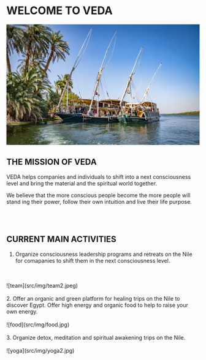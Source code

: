 # WELCOME TO VEDA

![veda](/src/img/boat3.jpg)

## THE MISSION OF VEDA 

VEDA helps companies and individuals to shift into a next consciousness level and bring the material and the spiritual world together.
<br/>

We believe that the more conscious people become the more people will stand ing their power, follow their own intuition and live their life purpose.

<br/>
<br/>

## CURRENT MAIN ACTIVITIES

1. Organize consciousness leadership programs and retreats on the Nile for comapanies to shift them in the next consciousness level.
<br/>
<br/>
![team](src/img/team2.jpeg)
<br/>
<br/>
2. Offer an organic and green platform for healing trips on the Nile to discover Egypt. Offer high energy and organic food to help to raise your own energy.
<br/>
<br/>
![food](src/img/food.jpg)
<br/>
<br/>
3. Organize detox, meditation and spiritual awakening trips on the Nile.
<br/>
<br/>
![yoga](src/img/yoga2.jpg)


